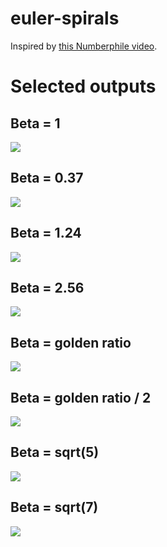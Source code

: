 # euler-spirals
Inspired by [this Numberphile video](https://www.youtube.com/watch?v=kMBj2fp52tA).

# Selected outputs
## Beta = 1
![](https://github.com/i-am-david-liu/euler-spirals/blob/main/imgs/b1-00.png?raw=true)

## Beta = 0.37
![](https://github.com/i-am-david-liu/euler-spirals/blob/main/imgs/b0-37.png?raw=true)

## Beta = 1.24
![](https://github.com/i-am-david-liu/euler-spirals/blob/main/imgs/b1-24.png?raw=true)

## Beta = 2.56
![](https://github.com/i-am-david-liu/euler-spirals/blob/main/imgs/b2-56.png?raw=true)

## Beta = golden ratio
![](https://github.com/i-am-david-liu/euler-spirals/blob/main/imgs/b_golden.png?raw=true)

## Beta = golden ratio / 2
![](https://github.com/i-am-david-liu/euler-spirals/blob/main/imgs/b_golden_halved.png?raw=true)

## Beta = sqrt(5)
![](https://github.com/i-am-david-liu/euler-spirals/blob/main/imgs/b_sqrt05.png?raw=true)

## Beta = sqrt(7)
![](https://github.com/i-am-david-liu/euler-spirals/blob/main/imgs/b_sqrt07.png?raw=true)
